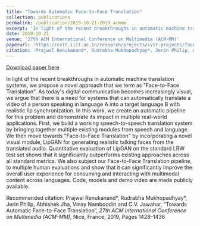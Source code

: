 ```yaml
---
title: "Towards Automatic Face-to-Face Translation"
collection: publications
permalink: /publication/2019-10-21-2019_acmmm
excerpt: 'In light of the recent breakthroughs in automatic machine translation systems, we propose a novel approach that we term as &quot;Face-to-Face Translation&quot;. As today&apos;s digital communication becomes increasingly visual, we argue that there is a need for systems that can automatically translate a video of a person speaking in language A into a target language B with realistic lip synchronization. In this work, we create an automatic pipeline for this problem and demonstrate its impact in multiple real-world applications. First, we build a working speech-to-speech translation system by bringing together multiple existing modules from speech and language. We then move towards &quot;Face-to-Face Translation&quot; by incorporating a novel visual module, LipGAN for generating realistic talking faces from the translated audio. Quantitative evaluation of LipGAN on the standard LRW test set shows that it significantly outperforms existing approaches across all standard metrics. We also subject our Face-to-Face Translation pipeline, to multiple human evaluations and show that it can significantly improve the overall user experience for consuming and interacting with multimodal content across languages. Code, models and demo video are made publicly available.'
date: 2019-10-21
venue: '27th ACM International Conference on Multimedia (ACM-MM)'
paperurl: 'https://cvit.iiit.ac.in/research/projects/cvit-projects/facetoface-translation'
citation: 'Prajwal Renukanand*, Rudrabha Mukhopadhyay*, Jerin Philip, Abhishek Jha, Vinay Namboodiri and C.V. Jawahar, “Towards Automatic Face-to-Face Translation”, <i> 27th ACM International Conference on Multimedia (ACM-MM),</i> Nice, France, 2019, Pages 1428–1436'
---
```


<a href='https://cvit.iiit.ac.in/research/projects/cvit-projects/facetoface-translation'>Download paper here</a>

In light of the recent breakthroughs in automatic machine translation systems, we propose a novel approach that we term as &quot;Face-to-Face Translation&quot;. As today&apos;s digital communication becomes increasingly visual, we argue that there is a need for systems that can automatically translate a video of a person speaking in language A into a target language B with realistic lip synchronization. In this work, we create an automatic pipeline for this problem and demonstrate its impact in multiple real-world applications. First, we build a working speech-to-speech translation system by bringing together multiple existing modules from speech and language. We then move towards &quot;Face-to-Face Translation&quot; by incorporating a novel visual module, LipGAN for generating realistic talking faces from the translated audio. Quantitative evaluation of LipGAN on the standard LRW test set shows that it significantly outperforms existing approaches across all standard metrics. We also subject our Face-to-Face Translation pipeline, to multiple human evaluations and show that it can significantly improve the overall user experience for consuming and interacting with multimodal content across languages. Code, models and demo video are made publicly available.

Recommended citation: Prajwal Renukanand*, Rudrabha Mukhopadhyay*, Jerin Philip, Abhishek Jha, Vinay Namboodiri and C.V. Jawahar, “Towards Automatic Face-to-Face Translation”, <i> 27th ACM International Conference on Multimedia (ACM-MM),</i> Nice, France, 2019, Pages 1428–1436